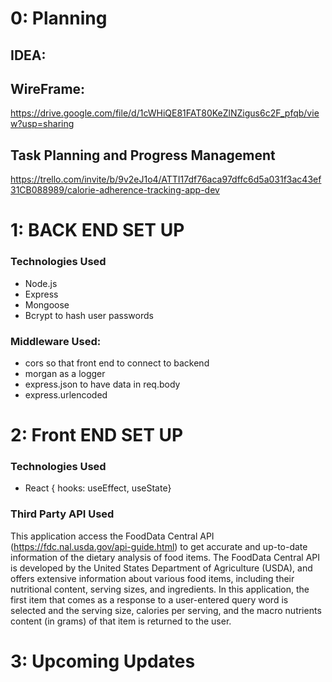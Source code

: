 # 0: Planning 
## IDEA:

## WireFrame:
https://drive.google.com/file/d/1cWHiQE81FAT80KeZlNZigus6c2F_pfqb/view?usp=sharing

## Task Planning and Progress Management ##
https://trello.com/invite/b/9v2eJ1o4/ATTI17df76aca97dffc6d5a031f3ac43ef31CB088989/calorie-adherence-tracking-app-dev


# 1: BACK END SET UP
### Technologies Used ###
* Node.js
* Express
* Mongoose
* Bcrypt to hash user passwords

### Middleware Used: ###

* cors so that front end to connect to backend 
* morgan as a logger
* express.json to have data in req.body
* express.urlencoded 

            
# 2: Front END SET UP

### Technologies Used ###
* React { hooks: useEffect, useState}

### Third Party API Used ###

This application access the FoodData Central API (https://fdc.nal.usda.gov/api-guide.html) to get accurate and up-to-date information of the dietary analysis of food items. The FoodData Central API is developed by the United States Department of Agriculture (USDA), and offers extensive information about various food items, including their nutritional content, serving sizes, and ingredients. In this application, the first item that comes as a response to a user-entered query word is selected and the serving size, calories per serving, and the macro nutrients content (in grams) of that item is returned to the user. 



# 3: Upcoming Updates ###
